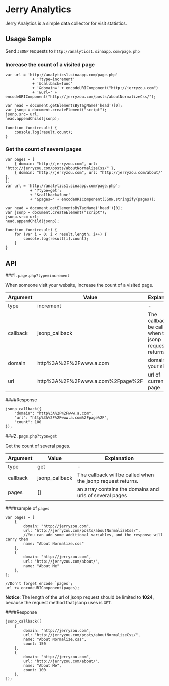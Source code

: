 # Jerry Analytics
Jerry Analytics is a simple data collector for visit statistics.

## Usage Sample

Send `JSONP` requests to `http://analytics1.sinaapp.com/page.php`

### Increase the count of a visited page

```
var url = 'http://analytics1.sinaapp.com/page.php'
            + '?type=increment'
            + '&callback=func'
            + '&domain=' + encodeURIComponent("http://jerryzou.com")
            + '&url=' + encodeURIComponent("http://jerryzou.com/posts/aboutNormalizeCss/");

var head = document.getElementsByTagName('head')[0]; 
var jsonp = document.createElement("script"); 
jsonp.src= url; 
head.appendChild(jsonp);

function func(result) {
    console.log(result.count);
}
```

### Get the count of several pages


```
var pages = [
    { domain: "http://jerryzou.com", url: "http://jerryzou.com/posts/aboutNormalizeCss/" },
    { domain: "http://jerryzou.com", url: "http://jerryzou.com/about/" },
];
var url = 'http://analytics1.sinaapp.com/page.php';
           + '?type=get';
           + '&callback=func'
           + '&pages=' + encodeURIComponent(JSON.stringify(pages));

var head = document.getElementsByTagName('head')[0]; 
var jsonp = document.createElement("script"); 
jsonp.src= url;
head.appendChild(jsonp);

function func(result) {
	for (var i = 0; i < result.length; i++) {
	    console.log(result[i].count);
	}
}
```

## API

###1. `page.php?type=increment`

When someone visit your website, increase the count of a visited page.

| Argument | Value | Explanation |
| ------ | --- | --- |
| type | increment | - |
| callback | jsonp_callback | The callback will be called when the jsonp request returns. |
| domain | http%3A%2F%2Fwww.a.com | domain of your site |
| url | http%3A%2F%2Fwww.a.com%2Fpage%2F | url of current page |

####Response

```
jsonp_callback({
    "domain": "http%3A%2F%2Fwww.a.com",
    "url": "http%3A%2F%2Fwww.a.com%2Fpage%2F",
    "count": 100
});
```

###2. `page.php?type=get`

Get the count of several pages.

| Argument | Value | Explanation |
| ------ | --- | --- |
| type | get | - |
| callback | jsonp_callback | The callback will be called when the jsonp request returns. |
| pages | [] | an array contains the domains and urls of several pages |

####sample of `pages`

```
var pages = [
    { 
        domain: "http://jerryzou.com",
        url: "http://jerryzou.com/posts/aboutNormalizeCss/",
        //You can add some additional variables, and the response will carry them
        name: "About Normalize.css"
    },
    {
        domain: "http://jerryzou.com",
        url: "http://jerryzou.com/about/",
        name: "About Me"
    },
];

//Don't forget encode `pages`;
url += encodeURIComponent(pages);
```

**Notice**: The length of the url of jsonp request should be limited to **1024**, because the request method that jsonp uses is `GET`.

####Response

```
jsonp_callback([
	{ 
        domain: "http://jerryzou.com",
        url: "http://jerryzou.com/posts/aboutNormalizeCss/",
        name: "About Normalize.css",
        count: 150
    },
    {
        domain: "http://jerryzou.com",
        url: "http://jerryzou.com/about/",
        name: "About Me",
        count: 100
    },
]);
```